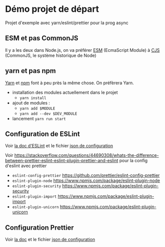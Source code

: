 # Démo projet de départ

Projet d'exemple avec yarn/eslint/prettier pour la prog async

## ESM et pas CommonJS

Il y a les deux dans Node.js, on va préférer [ESM](https://nodejs.org/api/esm.html) (EcmaScript Module) à [CJS](https://nodejs.org/api/modules.html) (CommonJS, le système historique de Node)

## yarn et pas npm

[Yarn](https://yarnpkg.com/) et [npm](https://docs.npmjs.com/) font à peu près la même chose. On préfèrera Yarn.

- installation des modules actuellement dans le projet
  - `yarn install`
- ajout de modules :
  - `yarn add $MODULE`
  - `yarn add --dev $DEV_MODULE`
- lancement
  `yarn run start`

## Configuration de ESLint

Voir [la doc d'ESLint](https://eslint.org/docs/user-guide/configuring/) et le fichier [json de configuration](.eslintrc.json)

Voir <https://stackoverflow.com/questions/44690308/whats-the-difference-between-prettier-eslint-eslint-plugin-prettier-and-eslint> pour la config d'eslint avec prettier

- `eslint-config-prettier` <https://github.com/prettier/eslint-config-prettier>
- `eslint-plugin-node` <https://www.npmjs.com/package/eslint-plugin-node>
- `eslint-plugin-security` <https://www.npmjs.com/package/eslint-plugin-security>
- `eslint-plugin-import` <https://www.npmjs.com/package/eslint-plugin-import>
- `eslint-plugin-unicorn` <https://www.npmjs.com/package/eslint-plugin-unicorn>

## Configuration Prettier

Voir [la doc](https://prettier.io/docs/en/index.html) et le fichier [json de configuration](.prettierrc)
